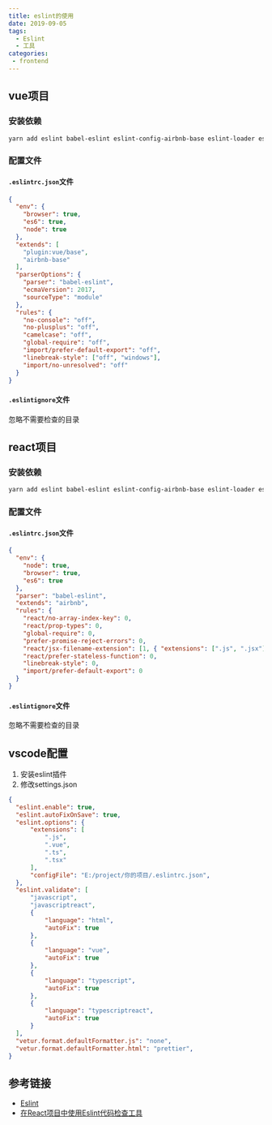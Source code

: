 ```yaml
---
title: eslint的使用
date: 2019-09-05
tags:
  - Eslint
  - 工具
categories:
 - frontend
---
```


## vue项目

### 安装依赖
```sh
yarn add eslint babel-eslint eslint-config-airbnb-base eslint-loader eslint-plugin-html eslint-plugin-import eslint-plugin-vue --dev
```
### 配置文件

#### `.eslintrc.json`文件
```json
{
  "env": {
    "browser": true,
    "es6": true,
    "node": true
  },
  "extends": [
    "plugin:vue/base",
    "airbnb-base"
  ],
  "parserOptions": {
    "parser": "babel-eslint",
    "ecmaVersion": 2017,
    "sourceType": "module"
  },
  "rules": {
    "no-console": "off",
    "no-plusplus": "off",
    "camelcase": "off",
    "global-require": "off",
    "import/prefer-default-export": "off",
    "linebreak-style": ["off", "windows"],
    "import/no-unresolved": "off"
  }
}
```

#### `.eslintignore`文件
忽略不需要检查的目录

## react项目

### 安装依赖
```sh
yarn add eslint babel-eslint eslint-config-airbnb-base eslint-loader eslint-plugin-import eslint-plugin-react eslint-plugin-jsx-a11y --dev
```

### 配置文件

#### `.eslintrc.json`文件
```json
{
  "env": {
    "node": true,
    "browser": true,
    "es6": true
  },
  "parser": "babel-eslint",
  "extends": "airbnb",
  "rules": {
    "react/no-array-index-key": 0,
    "react/prop-types": 0,
    "global-require": 0,
    "prefer-promise-reject-errors": 0,
    "react/jsx-filename-extension": [1, { "extensions": [".js", ".jsx"] }],
    "react/prefer-stateless-function": 0,
    "linebreak-style": 0,
    "import/prefer-default-export": 0
  }
}
```

#### `.eslintignore`文件
忽略不需要检查的目录

## vscode配置
1. 安装eslint插件
2. 修改settings.json
```json
{
  "eslint.enable": true,
  "eslint.autoFixOnSave": true,
  "eslint.options": {
      "extensions": [
          ".js",
          ".vue",
          ".ts",
          ".tsx"
      ],
      "configFile": "E:/project/你的项目/.eslintrc.json",
  },
  "eslint.validate": [
      "javascript",
      "javascriptreact",
      {
          "language": "html",
          "autoFix": true
      },
      {
          "language": "vue",
          "autoFix": true
      },
      {
          "language": "typescript",
          "autoFix": true
      },
      {
          "language": "typescriptreact",
          "autoFix": true
      }
  ],
  "vetur.format.defaultFormatter.js": "none",
  "vetur.format.defaultFormatter.html": "prettier",
}
```

## 参考链接
- [Eslint](https://eslint.org/docs/rules/)
- [在React项目中使用Eslint代码检查工具](https://segmentfault.com/a/1190000016626739)





